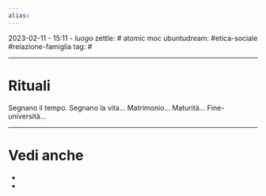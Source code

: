 ```yaml
---
alias: 
---
```

2023-02-11 - 15:11 - *luogo*
zettle: # atomic moc
ubuntudream: #etica-sociale #relazione-famiglia 
tag: #

---
# Rituali

Segnano il tempo. Segnano la vita...
Matrimonio...
Maturità...
Fine-università...



---
# Vedi anche
- 
- 